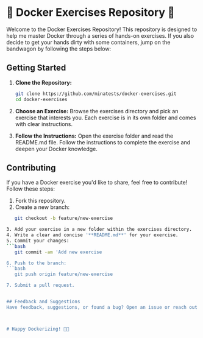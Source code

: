 # 🐳 Docker Exercises Repository 🚀

Welcome to the Docker Exercises Repository! This repository is designed to help me master Docker through a series of hands-on exercises. If you also decide to get your hands dirty with some containers, jump on the bandwagon by following the steps below:

## Getting Started

1. **Clone the Repository:**
   ```bash
   git clone https://github.com/minatests/docker-exercises.git
   cd docker-exercises

2. **Choose an Exercise:**
Browse the exercises directory and pick an exercise that interests you. Each exercise is in its own folder and comes with clear instructions.

3. **Follow the Instructions:**
Open the exercise folder and read the README.md file. Follow the instructions to complete the exercise and deepen your Docker knowledge.


## Contributing
If you have a Docker exercise you'd like to share, feel free to contribute! Follow these steps:

1. Fork this repository.
2. Create a new branch: 
```bash
   git checkout -b feature/new-exercise

3. Add your exercise in a new folder within the exercises directory.
4. Write a clear and concise '**README.md**' for your exercise.
5. Commit your changes:
```bash
   git commit -am 'Add new exercise

6. Push to the branch: 
```bash
   git push origin feature/new-exercise

7. Submit a pull request.


## Feedback and Suggestions
Have feedback, suggestions, or found a bug? Open an issue or reach out to me!



# Happy Dockerizing! 🐳✨
